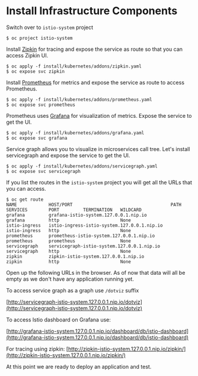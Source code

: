 # Install Infrastructure Components

Switch over to `istio-system` project

```
$ oc project istio-system
```

Install [Zipkin](http://zipkin.io/) for tracing and expose the service as route so that you can access Zipkin UI.

```
$ oc apply -f install/kubernetes/addons/zipkin.yaml
$ oc expose svc zipkin
```

Install [Prometheus](https://prometheus.io/) for metrics and expose the service as route to access Prometheus.

```
$ oc apply -f install/kubernetes/addons/prometheus.yaml
$ oc expose svc prometheus
```

Prometheus uses [Grafana](https://grafana.com/) for visualization of metrics. Expose the service to get the UI.

```
$ oc apply -f install/kubernetes/addons/grafana.yaml
$ oc expose svc grafana
```

Service graph allows you to visualize in microservices call tree. Let's install servicegraph and expose the service to get the UI.

```
$ oc apply -f install/kubernetes/addons/servicegraph.yaml
$ oc expose svc servicegraph
```

If you list the routes in the `istio-system` project you will get all the URLs that you can access.

```
$ oc get route
NAME            HOST/PORT                                     PATH      SERVICES        PORT         TERMINATION   WILDCARD
grafana         grafana-istio-system.127.0.0.1.nip.io                   grafana         http                       None
istio-ingress   istio-ingress-istio-system.127.0.0.1.nip.io             istio-ingress   http                       None
prometheus      prometheus-istio-system.127.0.0.1.nip.io                prometheus      prometheus                 None
servicegraph    servicegraph-istio-system.127.0.0.1.nip.io              servicegraph    http                       None
zipkin          zipkin-istio-system.127.0.0.1.nip.io                    zipkin          http                       None
```

Open up the following URLs in the browser. As of now that data will all be empty as we don't have any application running yet.


To access service graph as a graph use `/dotviz` suffix

[http://servicegraph-istio-system.127.0.0.1.nip.io/dotviz](http://servicegraph-istio-system.127.0.0.1.nip.io/dotviz)


To access Istio dashboard on Grafana use:

[http://grafana-istio-system.127.0.0.1.nip.io/dashboard/db/istio-dashboard](http://grafana-istio-system.127.0.0.1.nip.io/dashboard/db/istio-dashboard)


For tracing using zipkin:
[http://zipkin-istio-system.127.0.0.1.nip.io/zipkin/](http://zipkin-istio-system.127.0.0.1.nip.io/zipkin/)

At this point we are ready to deploy an application and test.
